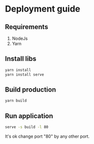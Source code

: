 # Deployment guide

## Requirements
1. NodeJs
2. Yarn
## Install libs
```bash
yarn install
yarn install serve
```
## Build production
```bash
yarn build
```
## Run application
```bash
serve -s build -l 80
```
It's ok change port "80" by any other port.